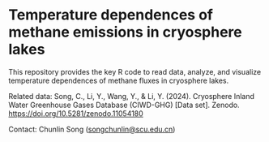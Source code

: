 # Temperature dependences of methane emissions in cryosphere lakes
This repository provides the key R code to read data, analyze, and visualize temperature dependences of methane fluxes in cryosphere lakes.

Related data: Song, C., Li, Y., Wang, Y., & Li, Y. (2024). Cryosphere Inland Water Greenhouse Gases Database (CIWD-GHG) [Data set]. Zenodo. https://doi.org/10.5281/zenodo.11054180


Contact: Chunlin Song (songchunlin@scu.edu.cn)
